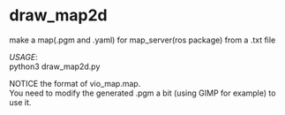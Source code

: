 # draw_map2d
make a map(.pgm and .yaml)  for map_server(ros package) from a .txt file  

*USAGE*:  
python3 draw_map2d.py  

NOTICE the format of vio_map.map.  
You need to modify the generated .pgm a bit (using GIMP for example) to use it.  
